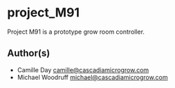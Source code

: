 # project_M91 #

Project M91 is a prototype grow room controller. 

## Author(s) ##

* Camille Day <camille@cascadiamicrogrow.com>
* Michael Woodruff <michael@cascadiamicrogrow.com>

